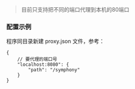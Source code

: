 > 目前只支持把不同的端口代理到本机的80端口

### 配置示例

程序同目录新建 proxy.json 文件，参考：

```
{
    // 要代理的端口号
    "localhost:8080": {
        "path": "/symphony"
    }
}
```